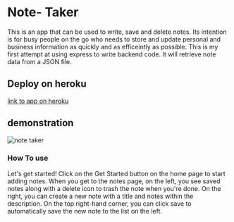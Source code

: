 # Note- Taker
This is an app that can be used to write, save and delete notes. Its intention is for busy people on the go who needs to store and update personal and business  information as quickly and as efficeintly as possible. This is my first attempt at using express to write backend code. It will retrieve note data from a JSON file.

## Deploy on heroku
[link to app on heroku](https://akexpress-note-taker.herokuapp.com/)

## demonstration 
![note taker](https://user-images.githubusercontent.com/57713429/127676260-4bbb074b-d41a-48ed-979e-b9e5b2cbb9a9.png)



### How To use
Let's get started! Click on the Get Started button on the home page to start adding notes.
When you get to the notes page, on the left, you see saved notes along with a delete icon to trash the note when you're done.
On the right, you can create a new note with a title and notes within the description.
On the top right-hand corner, you can click save to automatically save the new note to the list on the left.

